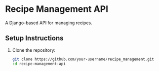 
# Recipe Management API

A Django-based API for managing recipes.

## Setup Instructions

1. Clone the repository:
   ```bash
   git clone https://github.com/your-username/recipe_management.git
   cd recipe-management-api
